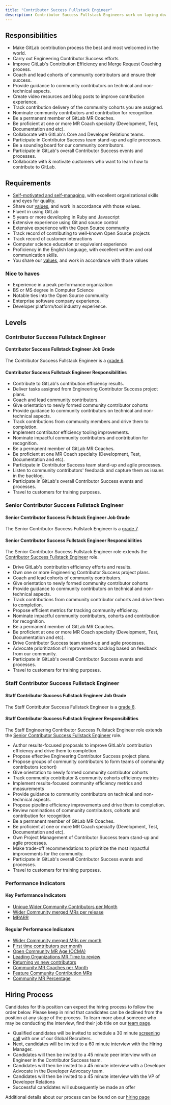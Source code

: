 ```yaml
---
title: "Contributor Success Fullstack Engineer"
description: Contributor Success Fullstack Engineers work on laying down an efficiency foundation for our community members to contribute to GitLab.
---
```


## Responsibilities

- Make GitLab contribution process the best and most welcomed in the world.
- Carry out Engineering Contributor Success efforts
- Improve GitLab's Contribution Efficiency and Merge Request Coaching process.
- Coach and lead cohorts of community contributors and ensure their success.
- Provide guidance to community contributors on technical and non-technical aspects.
- Create video resources and blog posts to improve contribution experience.
- Track contribution delivery of the community cohorts you are assigned.
- Nominate community contributors and contribution for recognition.
- Be a permanent member of GitLab MR Coaches.
- Be proficient at one or more MR Coach specialty (Development, Test, Documentation and etc).
- Collaborate with GitLab's Core and Developer Relations teams.
- Participate in Contributor Success team stand-up and agile processes.
- Be a sounding board for our community contributors.
- Participate in GitLab's overall Contributor Success events and processes.
- Collaborate with & motivate customers who want to learn how to contribute to GitLab.

## Requirements

- [Self-motivated and self-managing](/handbook/values/#efficiency), with excellent organizational skills and eyes for quality.
- Share our [values](/handbook/values/), and work in accordance with those values.
- Fluent in using GitLab
- 5 years or more developing in Ruby and Javascript
- Extensive experience using Git and source control
- Extensive experience with the Open Source community
- Track record of contributing to well-known Open Source projects
- Track record of customer interactions
- Computer science education or equivalent experience
- Proficiency in the English language, with excellent written and oral communication skills.
- You share our [values](/handbook/values/), and work in accordance with those values

### Nice to haves

- Experience in a peak performance organization
- BS or MS degree in Computer Science
- Notable ties into the Open Source community
- Enterprise software company experience.
- Developer platform/tool industry experience.

## Levels

### Contributor Success Fullstack Engineer

#### Contributor Success Fullstack Engineer Job Grade

The Contributor Success Fullstack Engineer is a [grade 6](/handbook/total-rewards/compensation/compensation-calculator/#gitlab-job-grades).

#### Contributor Success Fullstack Engineer Responsibilities

- Contribute to GitLab's contribution efficiency results.
- Deliver tasks assigned from Engineering Contributor Success project plans.
- Coach and lead community contributors.
- Give orientation to newly formed community contributor cohorts
- Provide guidance to community contributors on technical and non-technical aspects.
- Track contributions from community members and drive them to completion.
- Implement contributor efficiency tooling improvements.
- Nominate impactful community contributors and contribution for recognition.
- Be a permanent member of GitLab MR Coaches.
- Be proficient at one MR Coach specialty (Development, Test, Documentation and etc).
- Participate in Contributor Success team stand-up and agile processes.
- Listen to community contributors' feedback and capture them as issues in the backlog.
- Participate in GitLab's overall Contributor Success events and processes.
- Travel to customers for training purposes.

### Senior Contributor Success Fullstack Engineer

#### Senior Contributor Success Fullstack Engineer Job Grade

The Senior Contributor Success Fullstack Engineer is a [grade 7](/handbook/total-rewards/compensation/compensation-calculator/#gitlab-job-grades).

#### Senior Contributor Success Fullstack Engineer Responsibilities

The Senior Contributor Success Fullstack Engineer role extends the [Contributor Success Fullstack Engineer](#contributor-success-fullstack-engineer) role.

- Drive GitLab's contribution efficiency efforts and results.
- Own one or more Engineering Contributor Success project plans.
- Coach and lead cohorts of community contributors.
- Give orientation to newly formed community contributor cohorts
- Provide guidance to community contributors on technical and non-technical aspects.
- Track contributions from community contributor cohorts and drive them to completion.
- Propose efficient metrics for tracking community efficiency.
- Nominate impactful community contributors, cohorts and contribution for recognition.
- Be a permanent member of GitLab MR Coaches.
- Be proficient at one or more MR Coach specialty (Development, Test, Documentation and etc).
- Drive Contributor Success team stand-up and agile processes.
- Advocate prioritization of improvements backlog based on feedback from our community.
- Participate in GitLab's overall Contributor Success events and processes.
- Travel to customers for training purposes.

### Staff Contributor Success Fullstack Engineer

#### Staff Contributor Success Fullstack Engineer Job Grade

The Staff Contributor Success Fullstack Engineer is a [grade 8](/handbook/total-rewards/compensation/compensation-calculator/#gitlab-job-grades).

#### Staff Contributor Success Fullstack Engineer Responsibilities

The Staff Engineering Contributor Success Fullstack Engineer role extends the [Senior Contributor Success Fullstack Engineer](#senior-contributor-success-fullstack-engineer) role.

- Author results-focused proposals to improve GitLab's contribution efficiency and drive them to completion.
- Propose effective Engineering Contributor Success project plans.
- Propose groups of community contributors to form teams of community contributors (cohort)
- Give orientation to newly formed community contributor cohorts
- Track community contributor & community cohorts efficiency metrics
- Implement results-focused community efficiency metrics and measurements
- Provide guidance to community contributors on technical and non-technical aspects.
- Propose pipeline efficiency improvements and drive them to completion.
- Review nominations of community contributors, cohorts and contribution for recognition.
- Be a permanent member of GitLab MR Coaches.
- Be proficient at one or more MR Coach specialty (Development, Test, Documentation and etc).
- Own Project Management of Contributor Success team stand-up and agile processes.
- Make trade-off recommendations to prioritize the most impactful improvements for the community.
- Participate in GitLab's overall Contributor Success events and processes.
- Travel to customers for training purposes.

### Performance Indicators

#### Key Performance Indicators

- [Unique Wider Community Contributors per Month](/handbook/marketing/developer-relations/performance-indicators/#unique-wider-community-contributors-per-month)
- [Wider Community merged MRs per release](/handbook/marketing/developer-relations/performance-indicators/#wider-community-merged-mrs-per-release)
- [MRARR](/handbook/marketing/developer-relations/performance-indicators/#mrarr)

#### Regular Performance Indicators

- [Wider Community merged MRs per month](/handbook/marketing/developer-relations/performance-indicators/#wider-community-merged-mrs-per-month)
- [First time contributors per month](/handbook/marketing/developer-relations/performance-indicators/#first-time-contributors-per-month)
- [Open Community MR Age (OCMA)](/handbook/marketing/developer-relations/performance-indicators/#open-community-mr-age)
- [Leading Organizations MR Time to review](/handbook/marketing/developer-relations/performance-indicators/#leading-organizations-mr-time-to-review)
- [Returning vs new contributors](/handbook/marketing/developer-relations/performance-indicators/#returning-vs-new-contributors)
- [Community MR Coaches per Month](/handbook/marketing/developer-relations/performance-indicators/#community-mr-coaches-per-month)
- [Feature Community Contribution MRs](/handbook/marketing/developer-relations/performance-indicators/#feature-community-contribution-mrs)
- [Community MR Percentage](/handbook/marketing/developer-relations/performance-indicators/#community-mr-percentage)

## Hiring Process

Candidates for this position can expect the hiring process to follow the order below. Please keep in mind that candidates can be declined from the position at any stage of the process. To learn more about someone who may be conducting the interview, find their job title on our [team page](/handbook/company/team/).

- Qualified candidates will be invited to schedule a 30 minute [screening call](/handbook/hiring/candidate-faq/#screening-call) with one of our Global Recruiters.
- Next, candidates will be invited to a 60 minute interview with the Hiring Manager.
- Candidates will then be invited to a 45 minute peer interview with an Engineer in the Contributor Success team.
- Candidates will then be invited to a 45 minute interview with a Developer Advocate in the Developer Advocacy team.
- Candidates will then be invited to a 45 minute interview with the VP of Developer Relations
- Successful candidates will subsequently be made an offer

Additional details about our process can be found on our [hiring page](/handbook/hiring/)

